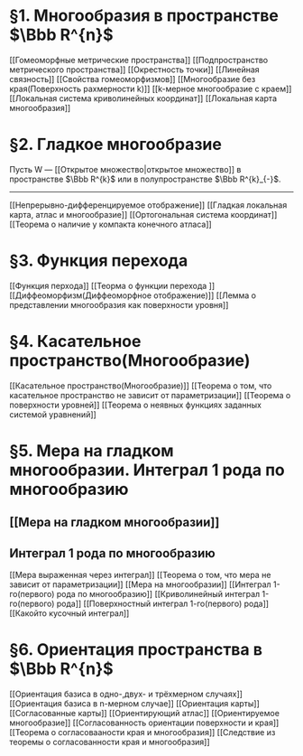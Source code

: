 # §1. Многообразия в пространстве $\Bbb R^{n}$
[[Гомеоморфные метрические пространства]]
[[Подпространство метрического пространства]]
[[Окрестность точки]]
[[Линейная связность]]
[[Свойства гомеоморфизмов]]
[[Многообразие без края(Поверхность рахмерности k)]]
[[k-мерное многообразие с краем]]
[[Локальная система криволинейных координат]]
[[Локальная карта многообразия]]
# §2. Гладкое многообразие
Пусть W — [[Открытое множество|открытое множество]] в пространстве $\Bbb R^{k}$ или в полупространстве $\Bbb R^{k}_{-}$.

---
[[Непрерывно-дифференцируемое отображение]]
[[Гладкая локальная карта, атлас и многообразие]]
[[Ортогональная система координат]]
[[Теорема о наличие у компакта конечного атласа]]
# §3. Функция перехода
[[Функция перхода]]
[[Теорма о функции перехода ]]
[[Диффеоморфизм(Диффеоморфное отображение)]]
[[Лемма о представлении многообразия как поверхности уровня]]
# §4. Касательное пространство(Многообразие) 
[[Касательное пространство(Многообразие)]]
[[Теорема о  том, что касательное пространство не зависит от параметризации]]
[[Теорема о поверхности уровней]]
[[Теорема о  неявных функциях заданных системой уравнений]]
# §5. Мера на гладком многообразии. Интеграл 1 рода по многообразию
## [[Мера на гладком многообразии]]
## Интеграл 1 рода по многообразию
[[Мера выраженная через интеграл]]
[[Теорема о том, что мера не зависит от параметризации]]
[[Мера на многообразии]]
[[Интеграл 1-го(первого) рода по многообразию]]
[[Криволинейный интеграл 1-го(первого) рода]]
[[Поверхностный интеграл 1-го(первого) рода]]
[[Какойто кусочный интеграл]]
# §6. Ориентация пространства в $\Bbb R^{n}$
[[Ориентация базиса в одно-,двух-  и трёхмерном случаях]]
[[Ориентация базиса в n-мерном случае]]
[[Ориентация карты]]
[[Согласованные карты]]
[[Ориентирующий атлас]]
[[Ориентируемое многообразие]]
[[Согласованность ориентации поверхности и края]]
[[Теорема о согласовааности края и многообразия]]
[[Следствие из теоремы о согласованности края и многообразия]]
